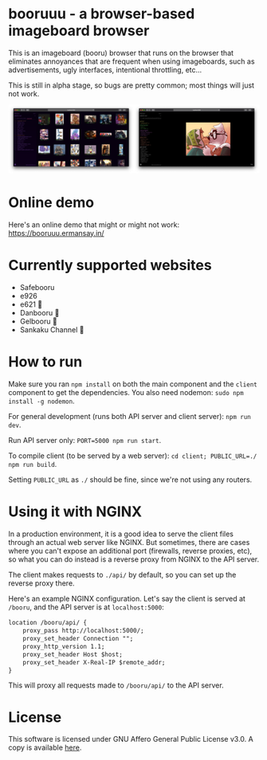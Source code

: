 # booruuu - a browser-based imageboard browser

This is an imageboard (booru) browser that runs on the browser that eliminates annoyances that are frequent when using imageboards, such as advertisements, ugly interfaces, intentional throttling, etc...

This is still in alpha stage, so bugs are pretty common; most things will just not work.

![Screenshot](doc/screenshot.png)

# Online demo

Here's an online demo that might or might not work: https://booruuu.ermansay.in/

# Currently supported websites

-   Safebooru
-   e926
-   e621 🔞
-   Danbooru 🔞
-   Gelbooru 🔞
-   Sankaku Channel 🔞

# How to run

Make sure you ran `npm install` on both the main component and the `client` component to get the dependencies.
You also need nodemon: `sudo npm install -g nodemon`.

For general development (runs both API server and client server): `npm run dev`.

Run API server only: `PORT=5000 npm run start`.

To compile client (to be served by a web server): `cd client; PUBLIC_URL=./ npm run build`.

Setting `PUBLIC_URL` as `./` should be fine, since we're not using any routers.

# Using it with NGINX

In a production environment, it is a good idea to serve the client files through an actual web server like NGINX. But sometimes, there are cases where you can't expose an additional port (firewalls, reverse proxies, etc), so what you can do instead is a reverse proxy from NGINX to the API server.

The client makes requests to `./api/` by default, so you can set up the reverse proxy there.

Here's an example NGINX configuration. Let's say the client is served at `/booru`, and the API server is at `localhost:5000`:

```
location /booru/api/ {
	proxy_pass http://localhost:5000/;
	proxy_set_header Connection "";
	proxy_http_version 1.1;
	proxy_set_header Host $host;
	proxy_set_header X-Real-IP $remote_addr;
}
```

This will proxy all requests made to `/booru/api/` to the API server.

# License

This software is licensed under GNU Affero General Public License v3.0. A copy is available [here](LICENSE).
